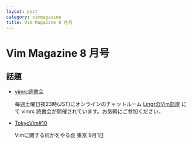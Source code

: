 ```yaml
---
layout: post
category: vimmagazine
title: Vim Magazine 8 月号
---
```


# Vim Magazine 8 月号

## 話題

- [vimrc読書会](http://vim-jp.org/reading-vimrc/)

  毎週土曜日夜23時(JST)にオンラインのチャットルーム [LingrのVim部屋](http://lingr.com/room/vim) にて vimrc 読書会が開催されています。お気軽にご参加ください。

- [TokyoVim#10](http://partake.in/events/c719e827-b312-4b71-a0b8-862f153d8045)

  Vimに関する何かをやる会 東京 9月1日

